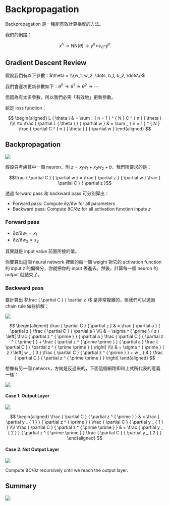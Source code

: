 # Backpropagation

Backpropagation 是一種能有效計算梯度的方法。

我們的網路：

$$x^n \to \text{NN}(\theta) \to y^n \leftrightarrow_{C^n} \hat y^n$$

## Gradient Descent Review

假設我們有以下參數：$\theta = \\{w_1, w_2, \dots, b_1, b_2, \dots\\}$

我們會逐次更新參數如下：$\theta^0 \to \theta^1 \to \theta^2 \to \cdots$

但因為有太多參數，所以我們必需「有效地」更新參數。

給定 loss function：

$$
\begin{aligned}
L ( \theta ) & = \sum _ { n = 1 } ^ { N } C ^ { n } ( \theta ) \\\\
\to \frac { \partial L ( \theta ) } { \partial w } & = \sum _ { n = 1 } ^ { N } \frac { \partial C ^ { n } ( \theta ) } { \partial w }
\end{aligned}
$$

## Backpropagation

![](https://imgur.com/CFHtwpb.png)

假設只考慮其中一個 neuron，則 $z = x_1w_1 + x_2w_2 + b$，我們所要求的是：

$$\frac { \partial C } { \partial w } = \frac { \partial z } { \partial w } \frac { \partial C } { \partial z }$$

透過 forward pass 和 backward pass 可分別算出：

- Forward pass: Compute $\partial z / \partial w$ for all parameters
- Backward pass: Compute $\partial C / \partial z$ for all activation function inputs $z$

### Forward pass

- $\partial z / \partial w_1 = x_1$
- $\partial z / \partial w_2 = x_2$

其實就是 input value 前面所接的值。

你要算出這個 neural network 裡面的每一個 weight 對它的 activation function 的 input $z$ 的偏微分，你就把你的 input 丟進去。然後，計算每一個 neuron 的 output 就結束了。

### Backward pass

要計算出 $\frac { \partial C } { \partial z }$ 是非常複雜的，但我們可以透過 chain rule 做些拆解：

![](https://imgur.com/C67xQpB.png)

$$
\begin{aligned}
\frac { \partial C } { \partial z } & = \frac { \partial a } { \partial z } \frac { \partial C } { \partial a } \\\\
& = \sigma ^ { \prime } ( z ) \left[ \frac { \partial z ^ { \prime } } { \partial a } \frac { \partial C } { \partial z ^ { \prime } } + \frac { \partial z ^ { \prime \prime } } { \partial a } \frac { \partial C } { \partial z ^ { \prime \prime } } \right] \\\\
& = \sigma ^ { \prime } ( z ) \left[ w _ { 3 } \frac { \partial C } { \partial z ^ { \prime } } + w _ { 4 } \frac { \partial C } { \partial z ^ { \prime \prime } } \right]
\end{aligned}
$$

想像有另一個 network，方向是反過來的，下面這個網路即和上式所代表的意義一樣：

![](https://imgur.com/R5CVdpT.png)

#### Case 1. Output Layer

![](https://imgur.com/jPZZPaa.png)

$$
\begin{aligned}
\frac { \partial C } { \partial z ^ { \prime } } & = \frac { \partial y _ { 1 } } { \partial z ^ { \prime } } \frac { \partial C } { \partial y _ { 1 } } \\\\
\frac { \partial C } { \partial z ^ { \prime \prime } } & = \frac { \partial y _ { 2 } } { \partial z ^ { \prime \prime } } \frac { \partial C } { \partial y _ { 2 } }
\end{aligned}
$$

#### Case 2. Not Output Layer

![](https://imgur.com/4LO37Jp.png)

Compute $\partial C / \partial z$ recursively until we reach the output layer.

## Summary

![](https://imgur.com/PIJqv1u.png)
